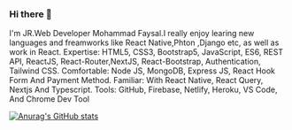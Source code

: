 ### Hi there 👋

I'm JR.Web Developer Mohammad Faysal.I really enjoy learing new languages and freamworks like React Native,Phton ,Django etc, as well as work in React.
Expertise: HTML5, CSS3, Bootstrap5, JavaScript, ES6, REST API, ReactJS, React-Router,NextJS, React-Bootstrap, Authentication, Tailwind CSS.
Comfortable: Node JS, MongoDB, Express JS, React Hook Form And Payment Method.
Familiar: With React Native, React Query, Nextjs And Typescript.
Tools: GitHub, Firebase, Netlify, Heroku, VS Code, And Chrome Dev Tool

[![Anurag's GitHub stats](https://github-readme-stats.vercel.app/api?username=MohammadFaysal731)](https://github.com/anuraghazra/github-readme-stats)
